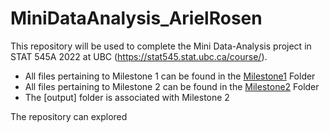 # MiniDataAnalysis_ArielRosen
This repository will be used to complete the Mini Data-Analysis project in STAT 545A 2022 at UBC (https://stat545.stat.ubc.ca/course/). 
  - All files pertaining to Milestone 1 can be found in the [Milestone1]() Folder
  - All files pertaining to Milestone 2 can be found in the [Milestone2]() Folder
  - The [output] folder is associated with Milestone 2

The repository can explored 
